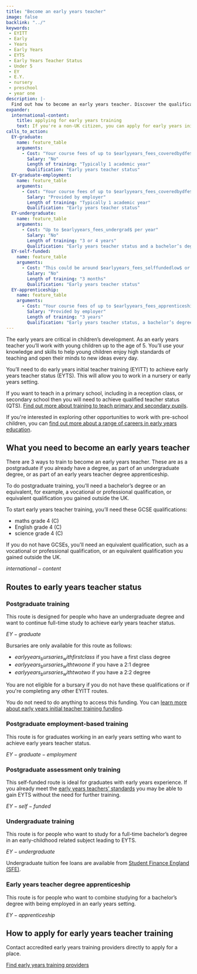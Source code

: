 ```yaml
---
title: "Become an early years teacher"
image: false
backlink: "../"
keywords:
 - EYITT
 - Early
 - Years
 - Early Years
 - EYTS
 - Early Years Teacher Status
 - Under 5
 - EY
 - E.Y.
 - nursery
 - preschool
 - year one
description: |-
  Find out how to become an early years teacher. Discover the qualifications you need, the different early years teacher training routes and the cost.
expander:
  international-content:
    title: applying for early years training
    text: If you're a non-UK citizen, you can apply for early years initial teacher training if you meet all the <a href="https://www.gov.uk/guidance/early-years-initial-teacher-training-2025-to-2026-funding-guidance#international-students">academic entry criteria and immigration permissions for non-UK candidates</a>.
calls_to_action:
  EY-graduate:
    name: feature_table
    arguments:
      - Cost: "Your course fees of up to $earlyyears_fees_coveredbydfe$ are covered by the Department for Education and are paid directly to the training provider. You do not need to do anything to access this funding."
        Salary: "No"
        Length of training: "Typically 1 academic year"
        Qualification: "Early years teacher status"
  EY-graduate-employment:
    name: feature_table
    arguments:
      - Cost: "Your course fees of up to $earlyyears_fees_coveredbydfe$ are covered by the Department for Education and are paid directly to the training provider. You do not need to do anything to access this funding."
        Salary: "Provided by employer"
        Length of training: "Typically 1 academic year"
        Qualification: "Early years teacher status"
  EY-undergraduate:
    name: feature_table
    arguments:
      - Cost: "Up to $earlyyears_fees_undergrad$ per year"
        Salary: "No"
        Length of training: "3 or 4 years"
        Qualification: "Early years teacher status and a bachelor’s degree"
  EY-self-funded:
    name: feature_table
    arguments:
      - Cost: "This could be around $earlyyears_fees_selffundedlow$ or $earlyyears_fees_selffundedhigh$ depending on the provider"
        Salary: "No"
        Length of training: "3 months"
        Qualification: "Early years teacher status"
  EY-apprenticeship:
    name: feature_table
    arguments:
      - Cost: "Your course fees of up to $earlyyears_fees_apprenticeship$ are covered by the Department for Education. You do not need to do anything to access this funding."
        Salary: "Provided by employer"
        Length of training: "3 years"
        Qualification: "Early years teacher status, a bachelor’s degree, and level 6 early years teacher apprenticeship"
---
```


The early years are critical in children’s development. As an early years teacher you’ll work with young children up to the age of 5. You’ll use your knowledge and skills to help young children enjoy high standards of teaching and open their minds to new ideas every day.

You’ll need to do early years initial teacher training (EYITT) to achieve early years teacher status (EYTS). This will allow you to work in a nursery or early years setting.

If you want to teach in a primary school, including in a reception class, or secondary school then you will need to achieve qualified teacher status (QTS). [Find out more about training to teach primary and secondary pupils](/train-to-be-a-teacher).

If you're interested in exploring other opportunities to work with pre-school children, you can [find out more about a range of careers in early years education](https://earlyyearscareers.campaign.gov.uk/?utm_source=Website&utm_medium=GiT). 

## What you need to become an early years teacher

There are 3 ways to train to become an early years teacher. These are as a postgraduate if you already have a degree, as part of an undergraduate degree, or as part of an early years teacher degree apprenticeship. 

To do postgraduate training, you’ll need a bachelor’s degree or an equivalent, for example, a vocational or professional qualification, or equivalent qualification you gained outside the UK.

To start early years teacher training, you’ll need these GCSE qualifications:

* maths grade 4 (C)
* English grade 4 (C)
* science grade 4 (C)

If you do not have GCSEs, you'll need an equivalent qualification, such as a vocational or professional qualification, or an equivalent qualification you gained outside the UK.

$international-content$

## Routes to early years teacher status

### Postgraduate training
This route is designed for people who have an undergraduate degree and want to continue full-time study to achieve early years teacher status.

$EY-graduate$

Bursaries are only available for this route as follows:

* $earlyyears_bursaries_withfirstclass$ if you have a first class degree
* $earlyyears_bursaries_withtwoone$ if you have a 2:1 degree
* $earlyyears_bursaries_withtwotwo$ if you have a 2:2 degree

You are not eligible for a bursary if you do not have these qualifications or if you're completing any other EYITT routes.

You do not need to do anything to access this funding. You can [learn more about early years initial teacher training funding](https://www.gov.uk/guidance/early-years-initial-teacher-training-2025-to-2026-funding-guidance).

### Postgraduate employment-based training
This route is for graduates working in an early years setting who want to achieve early years teacher status.

$EY-graduate-employment$

### Postgraduate assessment only training

This self-funded route is ideal for graduates with early years experience. If you already meet the [early years teachers’ standards](https://www.gov.uk/government/publications/early-years-teachers-standards) you may be able to gain EYTS without the need for further training.

$EY-self-funded$

### Undergraduate training
This route is for people who want to study for a full-time bachelor’s degree in an early-childhood related subject leading to EYTS.

$EY-undergraduate$

Undergraduate tuition fee loans are available from [Student Finance England (SFE)](https://www.gov.uk/student-finance).

### Early years teacher degree apprenticeship

This route is for people who want to combine studying for a bachelor’s degree with being employed in an early years setting.

$EY-apprenticeship$

## How to apply for early years teacher training

Contact accredited early years training providers directly to apply for a place.

<a href="https://www.gov.uk/government/publications/early-years-initial-teacher-training-itt-providers-and-school-direct-early-years-lead-organisations/early-years-initial-teacher-training-itt-providers-and-school-direct-lead-organisations" class="button">Find early years training providers</a>
